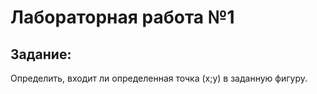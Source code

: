 # Лабораторная работа №1

## Задание:
Определить, входит ли определенная точка (x;y) в заданную фигуру.